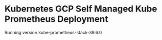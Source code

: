 # Kubernetes GCP Self Managed Kube Prometheus Deployment

Running version kube-prometheus-stack-39.6.0

